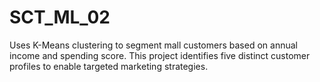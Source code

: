 # SCT_ML_02
Uses K-Means clustering to segment mall customers based on annual income and spending score. This project identifies five distinct customer profiles to enable targeted marketing strategies.
